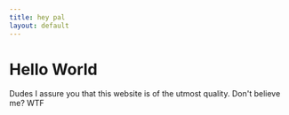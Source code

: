 ```yaml
---
title: hey pal
layout: default
---
```

# Hello World

Dudes I assure you that this website is of the utmost quality.
Don\'t believe me? WTF
